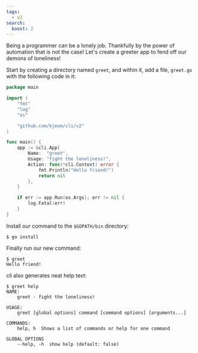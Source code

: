 ```yaml
---
tags:
  - v2
search:
  boost: 2
---
```


Being a programmer can be a lonely job. Thankfully by the power of automation
that is not the case! Let's create a greeter app to fend off our demons of
loneliness!

Start by creating a directory named `greet`, and within it, add a file,
`greet.go` with the following code in it:

<!-- {
  "output": "Hello friend!"
} -->
```go
package main

import (
	"fmt"
	"log"
	"os"

	"github.com/kjeom/cli/v2"
)

func main() {
	app := &cli.App{
		Name:  "greet",
		Usage: "fight the loneliness!",
		Action: func(*cli.Context) error {
			fmt.Println("Hello friend!")
			return nil
		},
	}

	if err := app.Run(os.Args); err != nil {
		log.Fatal(err)
	}
}
```

Install our command to the `$GOPATH/bin` directory:

```sh-session
$ go install
```

Finally run our new command:

```sh-session
$ greet
Hello friend!
```

cli also generates neat help text:

```sh-session
$ greet help
NAME:
    greet - fight the loneliness!

USAGE:
    greet [global options] command [command options] [arguments...]

COMMANDS:
    help, h  Shows a list of commands or help for one command

GLOBAL OPTIONS
    --help, -h  show help (default: false)
```
